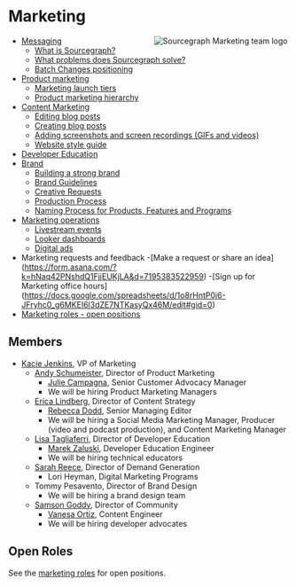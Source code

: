 # Marketing

<img align="right" src="https://sourcegraphstatic.com/marketing-logo.gif" style="max-height:100%" alt="Sourcegraph Marketing team logo"/>

- [Messaging](messaging.md)
    - [What is Sourcegraph?](messaging.md#sourcegraph-value-proposition)
    - [What problems does Sourcegraph solve?](messaging.md#what-problems-does-sourcegraph-solve)
    - [Batch Changes positioning](batch_changes_positioning.md)
- [Product marketing](product_marketing.md)
    - [Marketing launch tiers](marketing_launch_tiers.md)
    - [Product marketing hierarchy](product_marketing_hierarchy.md)
- [Content Marketing](content.md)
    - [Editing blog posts](editing_blog_posts.md)
    - [Creating blog posts](creating_blog_posts.md)
    - [Adding screenshots and screen recordings (GIFs and videos)](adding_screenshots_screen_recording.md)
    - [Website style guide](website_style_guide.md)
- [Developer Education](education.md)
- [Brand](Brand.md)
    - [Building a strong brand](building_a_strong_brand.md)
    - [Brand Guidelines](brand_guidelines.md)
    - [Creative Requests](brand_and_creative_team_requests.md)
    - [Production Process](production_process.md)
    - [Naming Process for Products, Features and Programs](naming_process_for_products_features_and_programs.md)
- [Marketing operations](marketing_operations.md)
    - [Livestream events](livestream.md)
    - [Looker dashboards](https://sourcegraph.looker.com/browse/boards/2)
    - [Digital ads](ad_conversion_flows.md)
- Marketing requests and feedback
    -[Make a request or share an idea] (https://form.asana.com/?k=hNaq42PNshdQ1FjjEUKjLA&d=7195383522959)
    -[Sign up for Marketing office hours] (https://docs.google.com/spreadsheets/d/1o8rHntP0j6-JFryhc0_g6MKEI6l3dZE7NTKasyQx46M/edit#gid=0)
- [Marketing roles - open positions](roles/index.md)

## Members

- [Kacie Jenkins](../../company/team/index.md#kacie-jenkins-she-her), VP of Marketing
    - [Andy Schumeister](../../company/team/index.md#andy-schumeister-he-him), Director of Product Marketing
        - [Julie Campagna](../../company/team/index.md#julie-campagna-she-her), Senior Customer Advocacy Manager
        - We will be hiring Product Marketing Managers
    - [Erica Lindberg](../../company/team/index.md#erica-lindberg-she-her), Director of Content Strategy
        - [Rebecca Dodd](../../company/team/index.md#rebecca-dodd-she-her), Senior Managing Editor  
        - We will be hiring a Social Media Marketing Manager, Producer (video and podcast production), and Content Marketing Manager
    - [Lisa Tagliaferri](../../company/team/index.md#lisa-tagliaferri-flexible), Director of Developer Education
        - [Marek Zaluski](https://about.sourcegraph.com/company/team#marek-zaluski), Developer Education Engineer
        - We will be hiring technical educators
    - [Sarah Reece](https://about.sourcegraph.com/company/team#sarah-reece-she-her), Director of Demand Generation
        - Lori Heyman, Digital Marketing Programs
    - Tommy Pesavento, Director of Brand Design
        - We will be hiring a brand design team
    - [Samson Goddy](https://about.sourcegraph.com/company/team#samson-goddy-he-him), Director of Community
        - [Vanesa Ortiz](../../company/team/index.md#vanesa-ortiz-she-her), Content Engineer
        - We will be hiring developer advocates

## Open Roles

See the [marketing roles](roles/index.md) for open positions.
